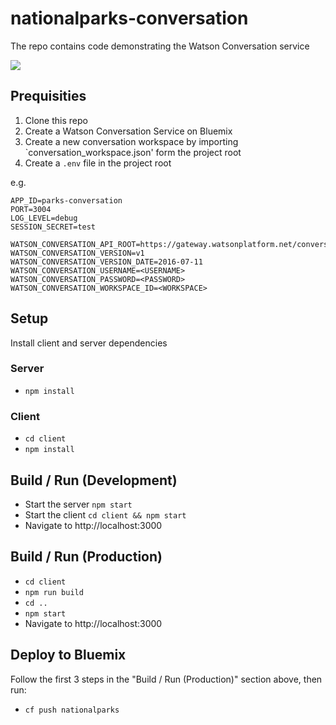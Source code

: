 # nationalparks-conversation
 
The repo contains code demonstrating the Watson Conversation service


![](https://github.com/cdimascio/nationalparks_conversation/raw/master/.assets/sshot.png)

## Prequisities


1. Clone this repo
2. Create a Watson Conversation Service on Bluemix
3. Create a new conversation workspace by importing `conversation_workspace.json' form the project root
4. Create a `.env` file in the project root

e.g.

```
APP_ID=parks-conversation
PORT=3004
LOG_LEVEL=debug
SESSION_SECRET=test

WATSON_CONVERSATION_API_ROOT=https://gateway.watsonplatform.net/conversation/api
WATSON_CONVERSATION_VERSION=v1
WATSON_CONVERSATION_VERSION_DATE=2016-07-11
WATSON_CONVERSATION_USERNAME=<USERNAME>
WATSON_CONVERSATION_PASSWORD=<PASSWORD>
WATSON_CONVERSATION_WORKSPACE_ID=<WORKSPACE>
```

## Setup

Install client and server dependencies

### Server
- `npm install`

### Client
- `cd client`
- `npm install`

## Build / Run (Development)
- Start the server `npm start`
- Start the client `cd client && npm start`
- Navigate to http://localhost:3000

## Build / Run (Production)
- `cd client`
- `npm run build`
- `cd ..`
- `npm start`
- Navigate to http://localhost:3000

## Deploy to Bluemix
Follow the first 3 steps in the "Build / Run (Production)" section above, then run:

- `cf push nationalparks`



